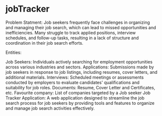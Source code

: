 # jobTracker
Problem Statment: Job seekers frequently face challenges in organizing and managing their job search, which can lead to missed opportunities and inefficiencies. Many struggle to track applied positions, interview schedules, and follow-up tasks, resulting in a lack of structure and coordination in their job search efforts.

Entities:

Job Seekers: Individuals actively searching for employment opportunities across various
industries and sectors.
Applications: Submissions made by job seekers in response to job listings, including resumes, cover letters, and
additional materials.
Interviews: Scheduled meetings or assessments conducted by employers to evaluate candidates' qualifications and
suitability for job roles.
Documents: Resume, Cover Letter and Certificates, etc.
Favourite company: List of companies targeted by a Job seeker
Job Tracker Application: A web application designed to streamline the job search process for job seekers by
providing tools and features to organize and manage job search activities effectively.
